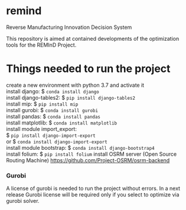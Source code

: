 # remind
Reverse Manufacturing Innovation Decision System

This repository is aimed at contained developments of the optimization tools for the REMInD Project.

# Things needed to run the project
create a new environment with python 3.7 and activate it  
install django: $ `conda install django`  
install django-tables2: $ `pip install django-tables2`  
install mip: $ `pip install mip`  
install gurobi: $ `conda install gurobi`  
install pandas: $ `conda install pandas`  
install matplotlib: $ `conda install matplotlib`  
install module import_export:  
   $ `pip install django-import-export`  
   or $ `conda install django-import-export`  
install module bootstrap: $ `conda install django-bootstrap4`  
install folium: $ `pip install folium`
install OSRM server (Open Source Routing Machine) https://github.com/Project-OSRM/osrm-backend  
### Gurobi
A license of gurobi is needed to run the project without errors. In a next release Gurobi license will be required only if you select to optimize via gurobi solver.
